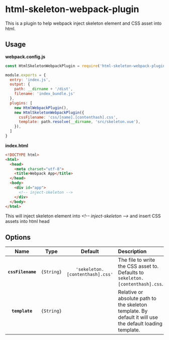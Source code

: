 # html-skeleton-webpack-plugin

This is a plugin to help webpack inject skeleton element and CSS asset into html.

## Usage

**webpack.config.js**
```js
const HtmlSkeletonWebpackPlugin = require('html-skeleton-webpack-plugin');

module.exports = {
  entry: 'index.js',
  output: {
    path: __dirname + '/dist',
    filename: 'index_bundle.js'
  },
  plugins: [
    new HtmlWebpackPlugin(),
    new HtmlSkeletonWebpackPlugin({
      cssFilename: 'css/[name].[contenthash].css',
      template: path.resolve(__dirname, 'src/skeleton.vue'),
    }),
  ]
}
```

**index.html**
```html
<!DOCTYPE html>
<html>
  <head>
    <meta charset="utf-8">
    <title>Webpack App</title>
  </head>
  <body>
    <div id="app">
      <!-- inject-skeleton -->
    </div>
  </body>
</html>
```

This will inject skeleton element into *\<!-- inject-skeleton -->* and insert CSS assets into html head

## Options

|Name|Type|Default|Description|
|:--:|:--:|:-----:|:----------|
|**`cssFilename`**|`{String}`|`'sekeleton.[contenthash].css'`|The file to write the CSS asset to. Defaults to `sekeleton.[contenthash].css`.|
|**`template`**|`{String}`||Relative or absolute path to the skeleton template. By default it will use the default loading template.|